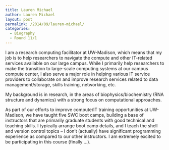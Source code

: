 ```yaml
---
title: Lauren Michael
author: Lauren Michael
layout: post
permalink: /2014/09/lauren-michael/
categories:
  - Biography
  - Round 11/1
---
```

I am a research computing facilitator at UW-Madison, which means that my job is to help researchers to navigate the compute and other IT-related services available on our large campus. While I primarily help researchers to make the transition to large-scale computing systems at our campus compute center, I also serve a major role in helping various IT service providers to collaborate on and improve research services related to data management/storage, skills training, networking, etc.

My background is in research, in the areas of biophysics/biochemistry (RNA structure and dynamics) with a strong focus on computational approaches.

As part of our efforts to improve compute/IT training opportunities at UW-Madison, we have taught five SWC boot camps, building a base of instructors that are primarily graduate students with good technical and teaching skills. I typically arrange boot camp details, and I teach the shell and version control topics &#8211; I don&#8217;t (actually) have significant programming experience as compared to our other instructors. I am extremely excited to be participating in this course (finally &#8230;).